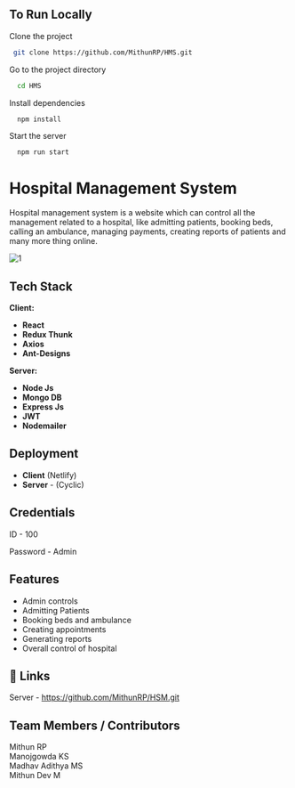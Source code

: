 ## To Run Locally

Clone the project

```bash
 git clone https://github.com/MithunRP/HMS.git
```
Go to the project directory

```bash
  cd HMS
```

Install dependencies

```bash
  npm install
```

Start the server

```bash
  npm run start
```

# Hospital Management System

Hospital management system is a website which can control all the management related to a hospital, like admitting patients, booking beds, calling an ambulance, managing payments, creating reports of patients and many more thing online.

![1](https://user-images.githubusercontent.com/100460788/215811132-40070d36-862a-4154-adc0-903c6fa65394.jpg)

## Tech Stack

**Client:**

- **React**
- **Redux Thunk**
- **Axios**
- **Ant-Designs**

**Server:**

- **Node Js**
- **Mongo DB**
- **Express Js**
- **JWT**
- **Nodemailer**

## Deployment

- **Client** (Netlify)
- **Server** - (Cyclic)

## Credentials

ID - 100

Password - Admin

## Features

- Admin controls
- Admitting Patients
- Booking beds and ambulance
- Creating appointments
- Generating reports
- Overall control of hospital

## 🔗 Links

Server - https://github.com/MithunRP/HSM.git

## Team Members / Contributors

Mithun RP<br>
Manojgowda KS<br>
Madhav Adithya MS<br>
Mithun Dev M<br>
